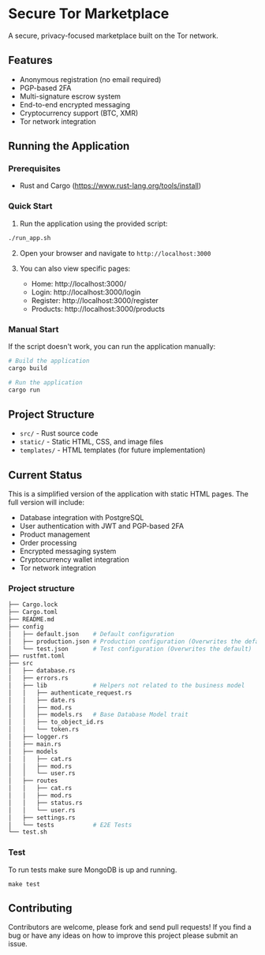 # Secure Tor Marketplace

A secure, privacy-focused marketplace built on the Tor network.

## Features

- Anonymous registration (no email required)
- PGP-based 2FA
- Multi-signature escrow system
- End-to-end encrypted messaging
- Cryptocurrency support (BTC, XMR)
- Tor network integration

## Running the Application

### Prerequisites

- Rust and Cargo (https://www.rust-lang.org/tools/install)

### Quick Start

1. Run the application using the provided script:

```bash
./run_app.sh
```

2. Open your browser and navigate to `http://localhost:3000`

3. You can also view specific pages:
   - Home: http://localhost:3000/
   - Login: http://localhost:3000/login
   - Register: http://localhost:3000/register
   - Products: http://localhost:3000/products

### Manual Start

If the script doesn't work, you can run the application manually:

```bash
# Build the application
cargo build

# Run the application
cargo run
```

## Project Structure

- `src/` - Rust source code
- `static/` - Static HTML, CSS, and image files
- `templates/` - HTML templates (for future implementation)

## Current Status

This is a simplified version of the application with static HTML pages. The full version will include:

- Database integration with PostgreSQL
- User authentication with JWT and PGP-based 2FA
- Product management
- Order processing
- Encrypted messaging system
- Cryptocurrency wallet integration
- Tor network integration

### Project structure

```bash
├── Cargo.lock
├── Cargo.toml
├── README.md
├── config
│   ├── default.json    # Default configuration
│   ├── production.json # Production configuration (Overwrites the default)
│   └── test.json       # Test configuration (Overwrites the default)
├── rustfmt.toml
├── src
│   ├── database.rs
│   ├── errors.rs
│   ├── lib             # Helpers not related to the business model
│   │   ├── authenticate_request.rs
│   │   ├── date.rs
│   │   ├── mod.rs
│   │   ├── models.rs   # Base Database Model trait
│   │   ├── to_object_id.rs
│   │   └── token.rs
│   ├── logger.rs
│   ├── main.rs
│   ├── models
│   │   ├── cat.rs
│   │   ├── mod.rs
│   │   └── user.rs
│   ├── routes
│   │   ├── cat.rs
│   │   ├── mod.rs
│   │   ├── status.rs
│   │   └── user.rs
│   ├── settings.rs
│   └── tests           # E2E Tests
└── test.sh
```

### Test
To run tests make sure MongoDB is up and running.
```
make test
```

## Contributing

Contributors are welcome, please fork and send pull requests! If you find a bug
or have any ideas on how to improve this project please submit an issue.
